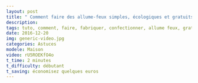 ```yaml
---
layout: post
title: " Comment faire des allume-feux simples, écologiques et gratuits ! "
description: 
tags: tuto, comment, faire, fabriquer, confectionner, allume feux, gratuitement, gratuit, pas cher, écologique, économique, facilement, rapidement, rapide, efficae, allumage feu, barbecue, cheminée,
date: 2016-12-20
img: generic-video.jpg
categories: Astuces
modele: Maison
video: rU5ROEKfO4o
t_time: 2 minutes
t_difficulty: débutant
t_saving: économisez quelques euros
---
```

